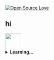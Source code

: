 [![Open Source Love](https://badges.frapsoft.com/os/v2/open-source.svg?v=103)](https://github.com/ellerbrock/open-source-badges/)
## hi
<img src="https://cdn-images-1.medium.com/max/1200/1*0ei2MOQxAzF7krm-v60wnQ.jpeg" width="50" height="50">
<details>
 <summary><strong>Learning...</strong></summary>
   - javascript(node) && typescript :coffee: <br/>
   - C++ :computer:<br/>
   - algorithms :loop:<br/>
   - maths :chart_with_upwards_trend:<br/>
   - physics :boom: <br />
   - BSD and Linux :file_folder:
</details>

 







